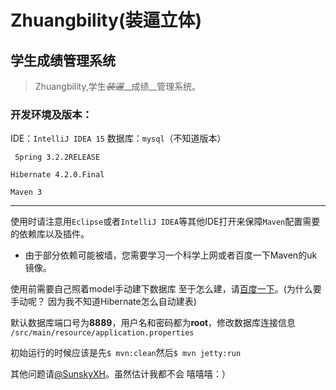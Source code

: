 # Zhuangbility(装逼立体)

## 学生成绩管理系统
> Zhuangbility,学生~~*装逼*~~__成绩__管理系统。

### 开发环境及版本：
IDE：`IntelliJ IDEA 15`
数据库：`mysql`（不知道版本）

` Spring 3.2.2RELEASE`

`Hibernate 4.2.0.Final`

`Maven 3`
***
使用时请注意用`Eclipse`或者`IntelliJ IDEA`等其他IDE打开来保障`Maven`配置需要的依赖库以及插件。

* 由于部分依赖可能被墙，您需要学习一个科学上网或者百度一下Maven的uk镜像。


使用前需要自己照着model手动建下数据库 至于怎么建，请[百度一下](www.baidu.com)。(为什么要手动呢？ 因为我不知道Hibernate怎么自动建表)

默认数据库端口号为**8889**，用户名和密码都为**root**，修改数据库连接信息 `/src/main/resource/application.properties`

初始运行的时候应该是先`$ mvn:clean`然后`$ mvn jetty:run`

其他问题请[@SunskyXH](http://weibo.com/2864813750/profile?topnav=1&wvr=6&is_all=1)。虽然估计我都不会 嘻嘻嘻：）